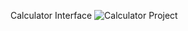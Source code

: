 Calculator Interface ![Calculator Project](https://github.com/user-attachments/assets/b02de3a3-14a7-45ae-a2b2-70282e9ff523)
